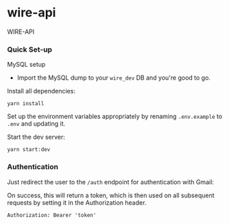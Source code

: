 # wire-api
WIRE-API


### Quick Set-up

MySQL setup
- Import the MySQL dump to your `wire_dev` DB and you're good to go.

Install all dependencies:

```
yarn install
```

Set up the environment variables appropriately by renaming `.env.example` to `.env` and updating it.


Start the dev server:

```
yarn start:dev
```

### Authentication

Just redirect the user to the ```/auth``` endpoint for authentication with Gmail:

On success, this will return a token, which is then used on all subsequent requests by setting it in the Authorization header.

```
Authorization: Bearer 'token'
```
